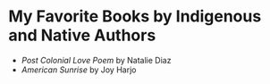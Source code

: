 # My Favorite Books by Indigenous and Native Authors

- _Post Colonial Love Poem_ by Natalie Diaz
- _American Sunrise_ by Joy Harjo